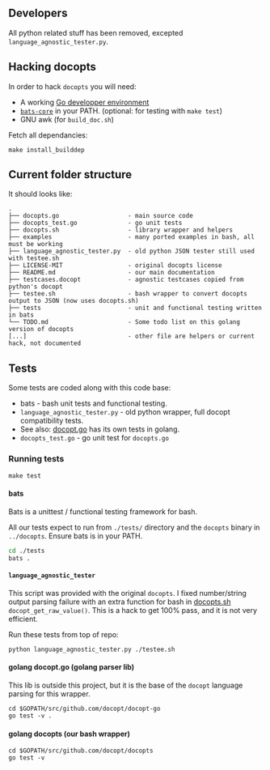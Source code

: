 ## Developers

All python related stuff has been removed, excepted `language_agnostic_tester.py`.

## Hacking docopts

In order to  hack `docopts` you will need:

- A working [Go developper environment](https://golang.org/doc/code.html#Organization)
- [`bats-core`](https://github.com/bats-core/bats-core) in your PATH. (optional: for testing with `make test`)
- GNU awk (for `build_doc.sh`)

Fetch all dependancies:

```
make install_builddep
```

## Current folder structure

It should looks like:

```
.
├── docopts.go                   - main source code
├── docopts_test.go              - go unit tests
├── docopts.sh                   - library wrapper and helpers
├── examples                     - many ported examples in bash, all must be working
├── language_agnostic_tester.py  - old python JSON tester still used with testee.sh
├── LICENSE-MIT                  - original docopts license
├── README.md                    - our main documentation
├── testcases.docopt             - agnostic testcases copied from python's docopt
├── testee.sh                    - bash wrapper to convert docopts output to JSON (now uses docopts.sh)
├── tests                        - unit and functional testing written in bats
└── TODO.md                      - Some todo list on this golang version of docopts
[...]                            - other file are helpers or current hack, not documented
```

## Tests

Some tests are coded along with this code base:

* bats - bash unit tests and functional testing.
* `language_agnostic_tester.py` - old python wrapper, full docopt compatibility tests.
* See also: [docopt.go](https://github.com/docopt/docopt.go) has its own tests in golang.
* `docopts_test.go` - go unit test for `docopts.go`

### Running tests

```
make test
```

#### bats

Bats is a unittest / functional testing framework for bash.

All our tests expect to run from `./tests/` directory and the `docopts` binary in `../docopts`.
Ensure bats is in your PATH.

```bash
cd ./tests
bats .
```

#### `language_agnostic_tester`

This script was provided with the original `docopts`. I fixed number/string output parsing failure with an extra function
for bash in [docopts.sh](https://github.com/docopt/docopts/blob/13f0bbcaba5c92deba909139b92fbbf3d768ea1b/docopts.sh#L144-L151)
`docopt_get_raw_value()`. This is a hack to get 100% pass, and it is not very efficient.

Run these tests from top of repo:
```
python language_agnostic_tester.py ./testee.sh
```

#### golang docopt.go (golang parser lib)

This lib is outside this project, but it is the base of the `docopt` language parsing for this wrapper.

```
cd $GOPATH/src/github.com/docopt/docopt-go
go test -v .
```

#### golang docopts (our bash wrapper)

```
cd $GOPATH/src/github.com/docopt/docopts
go test -v
```
